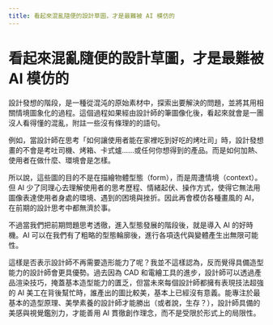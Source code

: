 ```yaml
---
title: 看起來混亂隨便的設計草圖，才是最難被 AI 模仿的
---
```


# 看起來混亂隨便的設計草圖，才是最難被 AI 模仿的
 
設計發想的階段，是一種從混沌的原始素材中，探索出要解決的問題，並將其用相關情境圖象化的過程。這個過程如果經由設計師的筆圖像化後，看起來就會是一團沒人看得懂的混亂，附註一些沒有條理的的語句。

例如，當設計師在思考「如何讓使用者能在家裡吃到好吃的烤吐司」時，設計發想畫的不會是考吐司機、烤箱、卡式爐......或任何你想得到的產品。而是如何加熱、使用者在做什麼、環境會是怎樣。

所以說，這些圖的目的不是在描繪物體型態（form），而是周遭情境（context）。但 AI 少了同理心去理解使用者的思考歷程、情緒起伏、操作方式，使得它無法用圖像表達使用者身處的環境、遇到的困境與挫折。因此再會模仿各種畫風的 AI，在前期的設計思考中都無濟於事。 

不過當我們把前期問題思考透徹，進入型態發展的階段後，就是導入 AI 的好時機。AI 可以在我們有了粗略的型態輪廓後，進行各項迭代與變體產生出無限可能性。

這樣是否表示設計師不再需要造形能力了呢？我並不這樣認為，反而覺得具備造型能力的設計師會更具優勢。過去因為 CAD 和電繪工具的進步，設計師可以透過產品渲染技巧，掩蓋基本造型能力的匱乏，但當未來每個設計師都擁有表現技法超強的 AI 美工在背後幫忙時，誰產出的圖比較美，基本上已經沒有意義。能專注於最基本的造型原理、美學素養的設計師才能勝出（或者說，生存？），設計師具備的美感與視覺鑑別力，才能善用 AI 貫徹創作理念，而不是受限於形式上的局限性。
